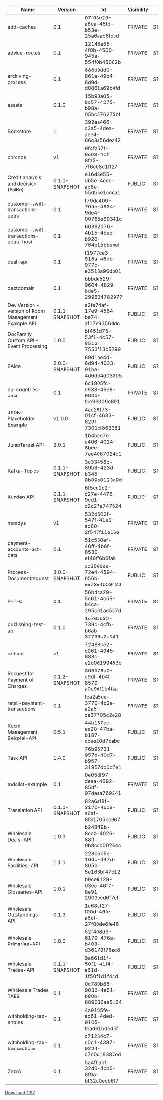 | Name  | Version    | Id   | Visibility | State | Lifecycle |
|-----|-----|-----|-----|-----|-----|
| add-caches | 0.1 | 07f53e25-a6ea-46fd-b53e-25a6eab6fdcd | PRIVATE | STARTED | CREATED |
| advice-routes | 0.1 | 12145a55-4f0b-4500-945a-554f0b45002b | PRIVATE | STARTED | PUBLISHED |
| archiving-process | 0.1 | 888d9dd0-861a-49b4-8d9d-d0861a69b4fd | PRIVATE | STARTED | CREATED |
| assets | 0.1.0 | 15b98a05-bc57-4275-b98a-05bc576275bf | PRIVATE | STARTED | PUBLISHED |
| Bookstore | 1 | 392ee466-c3a5-4dea-aee4-66c3a56dea42 | PRIVATE | STARTED | PUBLISHED |
| chronos | v1 | 9f4fa57f-6c08-41ff-8fa5-7f6c08c1ff27 | PRIVATE | STARTED | UNPUBLISHED |
| Credit analysis and decision (FalKe) | 0.1.1-SNAPSHOT | e16d8e55-db5e-4cce-ad8e-55db5e1ccea1 | PUBLIC | STARTED | PUBLISHED |
| customer-swift-transactions-uetrs | 0.1 | f79de400-765e-4934-9de4-00765e69341c | PRIVATE | STARTED | CREATED |
| customer-swift-transactions-uetrs-host | 0.1 | 60392076-4b15-4beb-b920-764b15bbebef | PRIVATE | STARTED | CREATED |
| deal-api | 0.1 | f1977ce3-518a-46db-977c-e3518a96db01 | PRIVATE | STARTED | CREATED |
| debtdomain | 0.1 | bbbde529-9604-4829-bde5-299604782977 | PRIVATE | STARTED | CREATED |
| Dev Version - version of Room Management Example API | 0.1.1-SNAPSHOT | a2fe74af-17e9-4564-be74-af17e93564dc | PUBLIC | STARTED | PUBLISHED |
| DocFamily Custom API - Event Processing | 1.0.0 | bf451d75-53f1-4c57-851d-7553f13c5799 | PUBLIC | STARTED | PUBLISHED |
| EAkte | 2.0.0-SNAPSHOT | 89d1be4d-6d94-4033-91be-4d6d94d03305 | PUBLIC | STARTED | PUBLISHED |
| eu-countries-data | 0.1 | 6c1805fc-e933-49e8-9805-fce93309e891 | PRIVATE | STARTED | CREATED |
| JSON-Placeholder Example | v1.0.0 | 4ac29f73-01cf-4633-829f-7301cf863381 | PUBLIC | STARTED | PUBLISHED |
| JumpTarget API | 2.0.1 | 1b4bee7e-e406-4024-8bee-7ee4067024c1 | PUBLIC | STARTED | PUBLISHED |
| Kafka-Topics | 0.1.1-SNAPSHOT | 3c33458b-89b8-423d-b345-8b89b8123d9d | PUBLIC | STARTED | PUBLISHED |
| Kunden API | 0.1.1-SNAPSHOT | 6f5cd1c2-c27e-4476-9cd1-c2c27e747624 | PUBLIC | STARTED | PUBLISHED |
| moodys | v1 | 532d602f-547f-41e1-ad60-2f547f11e16e | PRIVATE | STARTED | CREATED |
| payment-accounts-act-data | 0.1 | 51c530ef-46ff-4b6f-8530-ef46ff6b6fab | PRIVATE | STARTED | CREATED |
| Process-Documentrequest | 3.0.0-SNAPSHOT | cc356bee-72e4-4594-b56b-ee72e4b59423 | PUBLIC | STARTED | PUBLISHED |
| P-T-C | 0.1 | 56b4ca29-5c61-4c55-b4ca-295c61ac557d | PRIVATE | STARTED | CREATED |
| publishing-test-api | 0.1.0 | 1c76ab32-739c-4cfb-b6ab-32739c2cfbf1 | PRIVATE | STARTED | CREATED |
| refione | v1 | 72488ce2-c061-4945-888c-e2c06199453c | PRIVATE | STARTED | CREATED |
| Request for Payment of Charges | 0.1.2-SNAPSHOT | 368579a0-c9df-4b4f-8579-a0c9df1b4faa | PRIVATE | STARTED | PUBLISHED |
| retail-payment-transactions | 0.1 | fca2a5ce-3770-4c2e-a2a5-ce37705c2e28 | PRIVATE | STARTED | CREATED |
| Room Management Beispiel-API | 0.5.1 | 44b187cc-ee20-47ba-b187-ccee20d7babc | PUBLIC | STARTED | PUBLISHED |
| Task API | 1.4.0 | 76b95731-957d-40d7-b957-31957dc0d7e1 | PUBLIC | STARTED | PUBLISHED |
| todolist-example | 0.1 | 0e05df97-deaa-4692-85df-97deaa769241 | PRIVATE | STARTED | CREATED |
| Translation API | 0.1.1-SNAPSHOT | 82a6af8f-3170-4cc9-a6af-8f31705cc967 | PUBLIC | STARTED | PUBLISHED |
| Wholesale Deals-API | 1.0.3 | b248ff9b-8ccb-4026-88ff-9b8ccb00264c | PUBLIC | STARTED | PUBLISHED |
| Wholesale Facilities-API | 1.1.1 | 22805b5e-166b-447d-805b-5e166bf47d12 | PUBLIC | STARTED | PUBLISHED |
| Wholesale Glossaries-API | 1.0.1 | b9ce9129-03ec-46f7-8e91-2903ecd6f7cf | PUBLIC | STARTED | PUBLISHED |
| Wholesale Outstandings-API | 0.1.3 | 1c68ef27-f00d-46fe-a8ef-27f00de6fe46 | PUBLIC | STARTED | PUBLISHED |
| Wholesale Primaries-API | 1.0.0 | 52f408d3-6179-476a-b408-d36179f76ac8 | PUBLIC | STARTED | PUBLISHED |
| Wholesale Trades-API | 0.1.1-SNAPSHOT | 9a661d1f-50f1-41f4-a61d-1f50f1d1f44d | PUBLIC | STARTED | PUBLISHED |
| Wholesale Trades TABS | 0.1 | 0c780b88-9036-4e51-b80b-889036ae5164 | PRIVATE | STARTED | CREATED |
| withholding-tax-entries | 0.1 | 4a9105fe-ad61-4ded-9105-fead61bded5f | PRIVATE | STARTED | CREATED |
| withholding-tax-transactions | 0.1 | c71234c7-c0c1-4387-9234-c7c0c18387ed | PRIVATE | STARTED | CREATED |
| ZebrA | 0.1 | 5a4f9abf-32d0-4cb6-8f9a-bf32d0ecb6f7 | PRIVATE | STARTED | CREATED |

[Download CSV](csv-dateien/all-apis-development-fcn.csv)